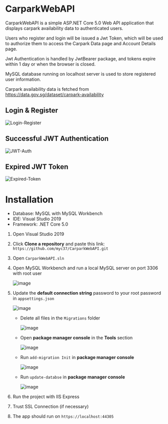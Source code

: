 # CarparkWebAPI

CarparkWebAPI is a simple ASP.NET Core 5.0 Web API application that displays carpark availability data to authenticated users.

Users who register and login will be issued a Jwt Token, which will be used to authorize them to access the Carpark Data page and Account Details page.

Jwt Authentication is handled by JwtBearer package, and tokens expire within 1 day or when the browser is closed.

MySQL database running on localhost server is used to store registered user information.

Carpark availability data is fetched from https://data.gov.sg/dataset/carpark-availability


## Login & Register
![Login-Register](https://user-images.githubusercontent.com/68676763/139402132-4d9a5cae-11cd-4c6a-a615-6bf8bf135f09.gif)

## Successful JWT Authentication
![JWT-Auth](https://user-images.githubusercontent.com/68676763/139402147-ef0cebe2-b0c1-4048-a5fb-18a5dfb8860e.gif)

## Expired JWT Token
![Expired-Token](https://user-images.githubusercontent.com/68676763/139402155-6ddcce76-c995-476b-a079-308cbf9f0dd3.gif)



# Installation

* Database: MySQL with MySQL Workbench
* IDE: Visual Studio 2019
* Framework: .NET Core 5.0

1. Open Visual Studio 2019 
2. Click **Clone a repository** and paste this link: `https://github.com/myc37/CarparkWebAPI.git`
3. Open `CarparkWebAPI.sln`
4. Open MySQL Workbench and run a local MySQL server on port 3306 with root user
    
    ![image](https://user-images.githubusercontent.com/68676763/139389200-80ea274e-358e-4208-b39f-7ca5f1c5fef5.png)

5. Update the **default connection string** password to your root password in `appsettings.json`
    
    ![image](https://user-images.githubusercontent.com/68676763/139389327-7c8d7f55-87c4-4dc6-b8d0-a3d054f38cd4.png)

    - Delete all files in the `Migrations` folder
    
        ![image](https://user-images.githubusercontent.com/68676763/139388279-0a53c729-a346-4b0b-80a3-b4059a484949.png)

    - Open **package manager console** in the **Tools** section
        
        ![image](https://user-images.githubusercontent.com/68676763/139388577-f64c038d-25bf-45e4-9634-502a8905f353.png)

    - Run `add-migration Init` in **package manager console**

        ![image](https://user-images.githubusercontent.com/68676763/139388886-5f00c402-f5ec-415e-afdd-95291642bdc1.png)

    - Run `update-databse` in **package manager console**

        ![image](https://user-images.githubusercontent.com/68676763/139388980-a7b2be27-dcd8-418d-aac8-6ac9c0efb9ef.png)

6. Run the project with IIS Express
7. Trust SSL Connection (if necessary)
8. The app should run on `https://localhost:44305`


